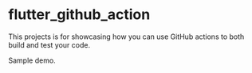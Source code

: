 # flutter_github_action

This projects is for showcasing how you can use GitHub actions to both
build and test your code.


Sample demo.
